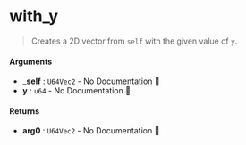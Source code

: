# with\_y

>  Creates a 2D vector from `self` with the given value of `y`.

#### Arguments

- **\_self** : `U64Vec2` \- No Documentation 🚧
- **y** : `u64` \- No Documentation 🚧

#### Returns

- **arg0** : `U64Vec2` \- No Documentation 🚧